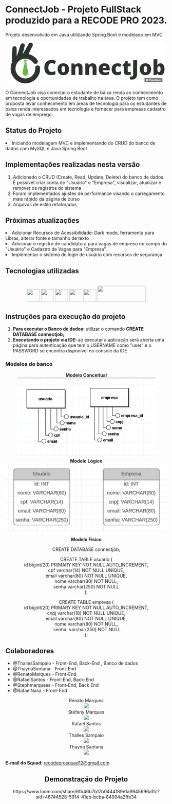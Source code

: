 #  ConnectJob - Projeto FullStack produzido para a RECODE PRO 2023.
Projeto desenvolvido em Java utilizando Spring Boot e modelado em MVC

<div align="center">
<img src="https://github.com/Squad12Rcd/squad12/blob/c0fcc9da502be57301a3394fb189bfc3d4f7c33b/img/2-PhotoRoom.png">
</div>

<p> O ConnectJob visa conectar o estudante de baixa renda ao conhecimento em tecnologia e oportunidades de trabalho na área.
O projeto tem como proposta levar conhecimento em áreas de tecnologia para os estudantes de baixa renda interessados em tecnologia e fornecer para empresas cadastro de vagas de emprego. 
</p>
    
<h2> Status do Projeto</h2>

<li> Iniciando modelagem MVC e implementando do CRUD do banco de dados com MySQL e Java Spring Boot </strong> </li>

<h2> Implementações realizadas nesta versão </h2>
<ol>
<li> Adicionado o CRUD (Create, Read, Update, Delete) do banco de dados. É possível criar conta de "Usuário" e "Empresa", visualizar, atualizar e remover os registros do sistema </li>
<li> Foram implementados ajustes de performance visando o carregamento mais rápido da página de curso </li>
<li> Arquivos de estilo refatorados </li>
</ol>

<h2> Próximas atualizações </h2>

  <li> Adicionar Recursos de Acessibilidade: Dark mode, ferramenta para Libras, alterar fonte e tamanho de texto </li>  
  <li> Adicionar o registro de candidatura para vagas de empreso no campo do "Usuário" e Cadastro de Vagas para "Empresa". </li>
  <li> Implementar o sistema de login de usuário com recursos de segurança</li>
</ol>

<h2>Tecnologias utilizadas </h2>

<div style="display: inline_block" align="center"><br>
<img src="https://cdn.jsdelivr.net/gh/devicons/devicon/icons/html5/html5-plain.svg" width="40" height="40"/>
<img src="https://cdn.jsdelivr.net/gh/devicons/devicon/icons/css3/css3-plain.svg" width="40" height="40"/>
<img src="https://cdn.jsdelivr.net/gh/devicons/devicon/icons/javascript/javascript-plain.svg" width="40" height="40"/>
<img src="https://cdn.jsdelivr.net/gh/devicons/devicon/icons/mysql/mysql-original.svg" width="40" height="40"/>
<img src="https://upload.wikimedia.org/wikipedia/commons/thumb/b/b2/Bootstrap_logo.svg/512px-Bootstrap_logo.svg.png" width="40" height="40" /> 
<img src="https://upload.wikimedia.org/wikipedia/commons/4/44/Spring_Framework_Logo_2018.svg" width="150" height="50" /> 
</div>

<h2> Instruções para execução do projeto </h2>

<ol> 
    <li> <strong> Para executar o Banco de dados: </strong> utilizar o comando <strong> CREATE DATABASE connectjob; </strong> </li>
    <li> <strong> Executando o projeto via IDE: </strong> ao executar a aplicação será aberta uma página para autenticação que tem o USERNAME como "user" e o PASSWORD se encontra disponível no console da IDE  </li>
</ol>

<h3> Modelos do banco </h3>

<div align="center">
<strong> Modelo Conceitual</strong><br>
<img src="https://github.com/Squad12Rcd/squad12/blob/eeae6d77f022d5507924492b0515370f9d982444/img/modeloCondeitual.jpeg" /> <br>
<strong> Modelo Lógico </strong> <br>
<img src="https://github.com/Squad12Rcd/squad12/blob/05bf27b88dd885024286fc3ab6945285d0dc9ca7/img/modelologico.jpeg" /><br>

<p><strong> Modelo Físico </strong> <br></p>

<p> CREATE DATABASE connectjob; <br> </p>

<p>CREATE TABLE usuario ( <br>
  id bigint(20) PRIMARY KEY NOT NULL AUTO_INCREMENT, <br>
  cpf varchar(14) NOT NULL UNIQUE, <br>
  email varchar(80) NOT NULL UNIQUE, <br>
  nome varchar(80) NOT NULL, <br>
  senha varchar(250) NOT NULL <br>
);</p>

<p> CREATE TABLE empresa (  <br>
  id bigint(20) PRIMARY KEY NOT NULL AUTO_INCREMENT,  <br>
  cnpj varchar(18) NOT NULL UNIQUE,  <br>
  email varchar(80) NOT NULL UNIQUE, <br>
  nome varchar(80) NOT NULL, <br>
  `senha` varchar(250) NOT NULL <br>
); </p>
    
</div>



<h2> Colaboradores </h2>
<ul>
  <li> @ThallesSampaio - Front-End, Back-End , Banco de dados </li>
  <li> @ThaynaSantana - Front-End </li>
  <li> @RenatoMarques - Front-End </li>
  <li> @RafaelSantos - Front-End, Back-End </li>
  <li> @Stephmarquess - Front-End, Back End </li>
  <li> @RafaelNasa - Front-End </li>
</ul>
<div align="center"> 

Renato Marques <br> <a href="https://www.linkedin.com/in/RenatoMarquesDavid" target="_blank"><img src="https://img.shields.io/badge/-LinkedIn-%230077B5?style=for-the-badge&logo=linkedin&logoColor=white" target="_blank"></a> <br>
Stéfany Marques <br> <a href="https://www.linkedin.com/in/stéfany-marques-4390a0281" target="_blank"><img src="https://img.shields.io/badge/-LinkedIn-%230077B5?style=for-the-badge&logo=linkedin&logoColor=white" target="_blank"></a> <br>
Rafael Santos <br> <a href="https://www.linkedin.com/in/rafael-dos-santos-433950267" target="_blank"><img src="https://img.shields.io/badge/-LinkedIn-%230077B5?style=for-the-badge&logo=linkedin&logoColor=white" target="_blank"></a> <br>
Thalles Sampaio <br> <a href="https://www.linkedin.com/in/thallessampaio" target="_blank"><img src="https://img.shields.io/badge/-LinkedIn-%230077B5?style=for-the-badge&logo=linkedin&logoColor=white" target="_blank"></a> <br>
Thayna Santana <br> <a href=" https://www.linkedin.com/in/thayss/" target="_blank"><img src="https://img.shields.io/badge/-LinkedIn-%230077B5?style=for-the-badge&logo=linkedin&logoColor=white" target="_blank"></a><br>

</div>

<strong> E-mail do Squad: </strong> recodeprosquad12@gmail.com

<div align="center">
    <h2> Demonstração do Projeto </h2>
https://www.loom.com/share/6fb46b7b17b0444f89e1a9945696a1fc?sid=46744528-5914-41eb-bcba-84994a2ffe34
</div>
